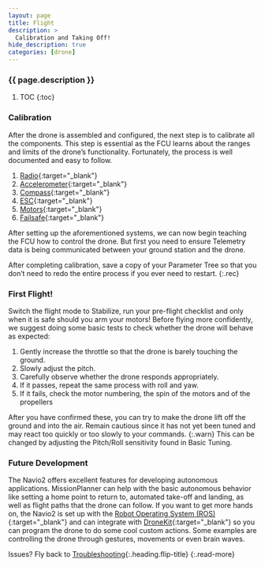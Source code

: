 ```yaml
---
layout: page
title: Flight
description: >
  Calibration and Taking Off!
hide_description: true
categories: [drone]
---
```



<h3 class="faded">{{ page.description }}</h3>

1. TOC
{:toc}

### Calibration

After the drone is assembled and configured, the next step is to calibrate all the components. This step is essential as the FCU learns about the ranges and limits of the drone’s functionality. Fortunately, the process is well documented and easy to follow.

1. [Radio][rc]{:target="_blank"}
2. [Accelerometer][acc]{:target="_blank"}
3. [Compass][com]{:target="_blank"}
4. [ESC][esc]{:target="_blank"}
5. [Motors][mot]{:target="_blank"}
6. [Failsafe][fs]{:target="_blank"}

After setting up the aforementioned systems, we can now begin teaching the FCU how to control the drone. But first you need to ensure Telemetry data is being communicated between your ground station and the drone. 

After completing calibration, save a copy of your Parameter Tree so that you don’t need to redo the entire process if you ever need to restart.
{:.rec}

### First Flight!

Switch the flight mode to Stabilize, run your pre-flight checklist and only when it is safe should you arm your motors!
Before flying more confidently, we suggest doing some basic tests to check whether the drone will behave as expected:
1. Gently increase the throttle so that the drone is barely touching the ground.
2. Slowly adjust the pitch.
3. Carefully observe whether the drone responds appropriately.
4. If it passes, repeat the same process with roll and yaw.
5. If it fails, check the motor numbering, the spin of the motors and of the propellers

After you have confirmed these, you can try to make the drone lift off the ground and into the air. 
Remain cautious since it has not yet been tuned and may react too quickly or too slowly to your commands.
{:.warn}
This can be changed by adjusting the Pitch/Roll sensitivity found in Basic Tuning.

### Future Development

The Navio2 offers excellent features for developing autonomous applications. MissionPlanner can help with the basic autonomous behavior like setting a home point to return to, automated take-off and landing, as well as flight paths that the drone can follow. If you want to get more hands on, the Navio2 is set up with the [Robot Operating System (ROS)][ros]{:target="_blank"} and can integrate with [DroneKit][drk]{:target="_blank"} so you can program the drone to do some cool custom actions. Some examples are controlling the drone through gestures, movements or even brain waves. 

Issues? Fly back to [Troubleshooting](troubleshooting.html){:.heading.flip-title}
{:.read-more}

[rc]: https://ardupilot.org/copter/docs/common-radio-control-calibration.html
[acc]: https://ardupilot.org/copter/docs/common-accelerometer-calibration.html
[com]: https://ardupilot.org/copter/docs/common-compass-calibration-in-mission-planner.html
[esc]: https://ardupilot.org/copter/docs/esc-calibration.html
[mot]: https://ardupilot.org/copter/docs/connect-escs-and-motors.html
[fs]: https://ardupilot.org/copter/docs/failsafe-landing-page.html
[ros]: https://www.ros.org/
[drk]: https://dronekit.io/
